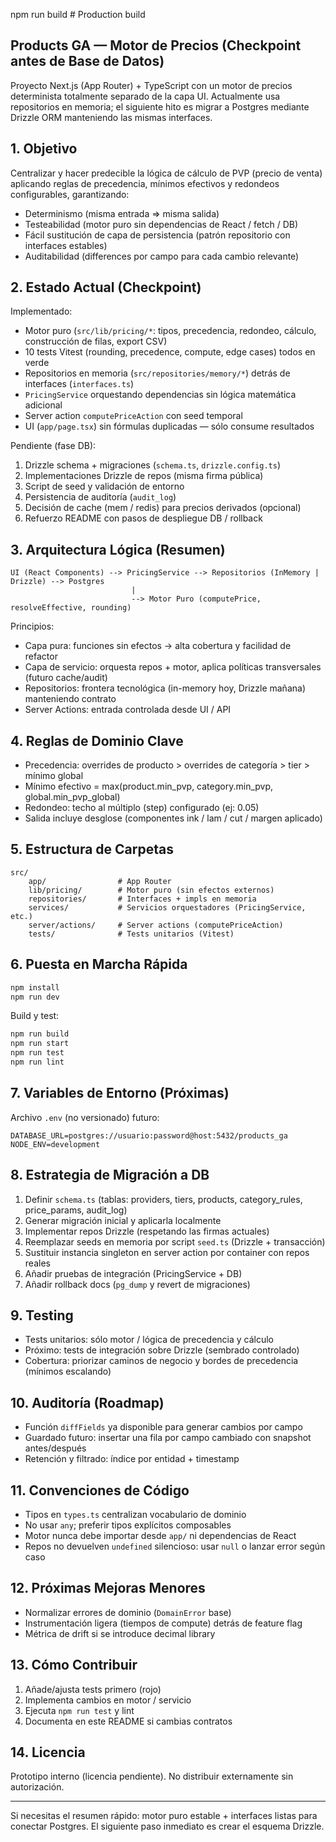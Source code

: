 npm run build      # Production build
## Products GA — Motor de Precios (Checkpoint antes de Base de Datos)

Proyecto Next.js (App Router) + TypeScript con un motor de precios determinista totalmente separado de la capa UI. Actualmente usa repositorios en memoria; el siguiente hito es migrar a Postgres mediante Drizzle ORM manteniendo las mismas interfaces.

## 1. Objetivo

Centralizar y hacer predecible la lógica de cálculo de PVP (precio de venta) aplicando reglas de precedencia, mínimos efectivos y redondeos configurables, garantizando:

* Determinismo (misma entrada => misma salida)
* Testeabilidad (motor puro sin dependencias de React / fetch / DB)
* Fácil sustitución de capa de persistencia (patrón repositorio con interfaces estables)
* Auditabilidad (differences por campo para cada cambio relevante)

## 2. Estado Actual (Checkpoint)

Implementado:

* Motor puro (`src/lib/pricing/*`: tipos, precedencia, redondeo, cálculo, construcción de filas, export CSV)
* 10 tests Vitest (rounding, precedence, compute, edge cases) todos en verde
* Repositorios en memoria (`src/repositories/memory/*`) detrás de interfaces (`interfaces.ts`)
* `PricingService` orquestando dependencias sin lógica matemática adicional
* Server action `computePriceAction` con seed temporal
* UI (`app/page.tsx`) sin fórmulas duplicadas — sólo consume resultados

Pendiente (fase DB):

1. Drizzle schema + migraciones (`schema.ts`, `drizzle.config.ts`)
2. Implementaciones Drizzle de repos (misma firma pública)
3. Script de seed y validación de entorno
4. Persistencia de auditoría (`audit_log`)
5. Decisión de cache (mem / redis) para precios derivados (opcional)
6. Refuerzo README con pasos de despliegue DB / rollback

## 3. Arquitectura Lógica (Resumen)

```text
UI (React Components) --> PricingService --> Repositorios (InMemory | Drizzle) --> Postgres
						   |                               
						   --> Motor Puro (computePrice, resolveEffective, rounding)
```

Principios:

* Capa pura: funciones sin efectos → alta cobertura y facilidad de refactor
* Capa de servicio: orquesta repos + motor, aplica políticas transversales (futuro cache/audit)
* Repositorios: frontera tecnológica (in-memory hoy, Drizzle mañana) manteniendo contrato
* Server Actions: entrada controlada desde UI / API

## 4. Reglas de Dominio Clave

* Precedencia: overrides de producto > overrides de categoría > tier > mínimo global
* Mínimo efectivo = max(product.min_pvp, category.min_pvp, global.min_pvp_global)
* Redondeo: techo al múltiplo (step) configurado (ej: 0.05)
* Salida incluye desglose (componentes ink / lam / cut / margen aplicado)

## 5. Estructura de Carpetas

```text
src/
	app/                # App Router
	lib/pricing/        # Motor puro (sin efectos externos)
	repositories/       # Interfaces + impls en memoria
	services/           # Servicios orquestadores (PricingService, etc.)
	server/actions/     # Server actions (computePriceAction)
	tests/              # Tests unitarios (Vitest)
```

## 6. Puesta en Marcha Rápida

```bash
npm install
npm run dev
```

Build y test:

```bash
npm run build
npm run start
npm run test
npm run lint
```

## 7. Variables de Entorno (Próximas)

Archivo `.env` (no versionado) futuro:

```env
DATABASE_URL=postgres://usuario:password@host:5432/products_ga
NODE_ENV=development
```

## 8. Estrategia de Migración a DB

1. Definir `schema.ts` (tablas: providers, tiers, products, category_rules, price_params, audit_log)
2. Generar migración inicial y aplicarla localmente
3. Implementar repos Drizzle (respetando las firmas actuales)
4. Reemplazar seeds en memoria por script `seed.ts` (Drizzle + transacción)
5. Sustituir instancia singleton en server action por container con repos reales
6. Añadir pruebas de integración (PricingService + DB)
7. Añadir rollback docs (`pg_dump` y revert de migraciones)

## 9. Testing

* Tests unitarios: sólo motor / lógica de precedencia y cálculo
* Próximo: tests de integración sobre Drizzle (sembrado controlado)
* Cobertura: priorizar caminos de negocio y bordes de precedencia (mínimos escalando)

## 10. Auditoría (Roadmap)

* Función `diffFields` ya disponible para generar cambios por campo
* Guardado futuro: insertar una fila por campo cambiado con snapshot antes/después
* Retención y filtrado: índice por entidad + timestamp

## 11. Convenciones de Código

* Tipos en `types.ts` centralizan vocabulario de dominio
* No usar `any`; preferir tipos explícitos composables
* Motor nunca debe importar desde `app/` ni dependencias de React
* Repos no devuelven `undefined` silencioso: usar `null` o lanzar error según caso

## 12. Próximas Mejoras Menores

* Normalizar errores de dominio (`DomainError` base)
* Instrumentación ligera (tiempos de compute) detrás de feature flag
* Métrica de drift si se introduce decimal library

## 13. Cómo Contribuir

1. Añade/ajusta tests primero (rojo)
2. Implementa cambios en motor / servicio
3. Ejecuta `npm run test` y lint
4. Documenta en este README si cambias contratos

## 14. Licencia

Prototipo interno (licencia pendiente). No distribuir externamente sin autorización.

---

Si necesitas el resumen rápido: motor puro estable + interfaces listas para conectar Postgres. El siguiente paso inmediato es crear el esquema Drizzle.
